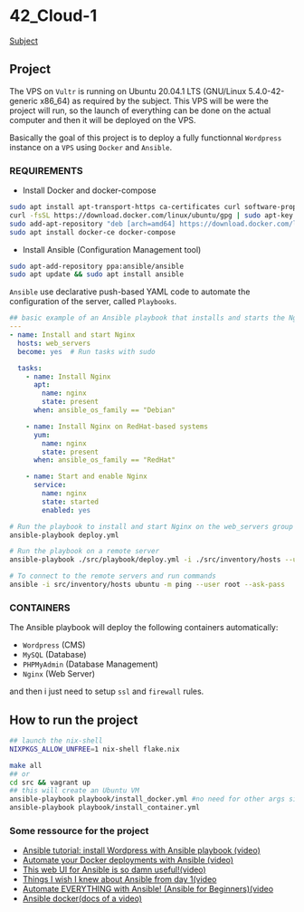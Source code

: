 # 42_Cloud-1

[Subject](https://cdn.intra.42.fr/pdf/pdf/147805/en.subject.pdf)

## Project

The VPS on `Vultr` is running on Ubuntu 20.04.1 LTS (GNU/Linux 5.4.0-42-generic x86_64) as required by the subject.
This VPS will be were the project will run, so the launch of everything can be done on the actual computer and
then it will be deployed on the VPS. 

Basically the goal of this project is to deploy a fully functionnal `Wordpress` instance on a `VPS` using `Docker` and `Ansible`.

### REQUIREMENTS

- Install Docker and docker-compose
```bash
sudo apt install apt-transport-https ca-certificates curl software-properties-common
curl -fsSL https://download.docker.com/linux/ubuntu/gpg | sudo apt-key add -
sudo add-apt-repository "deb [arch=amd64] https://download.docker.com/linux/ubuntu focal stable"
sudo apt install docker-ce docker-compose
```

- Install Ansible (Configuration Management tool) 
```bash
sudo apt-add-repository ppa:ansible/ansible
sudo apt update && sudo apt install ansible
```

`Ansible` use declarative push-based YAML code to automate the configuration of the server,
called `Playbooks`.

```yaml
## basic example of an Ansible playbook that installs and starts the Nginx web server on a group of remote servers
---
- name: Install and start Nginx
  hosts: web_servers
  become: yes  # Run tasks with sudo

  tasks:
    - name: Install Nginx
      apt:
        name: nginx
        state: present
      when: ansible_os_family == "Debian"

    - name: Install Nginx on RedHat-based systems
      yum:
        name: nginx
        state: present
      when: ansible_os_family == "RedHat"

    - name: Start and enable Nginx
      service:
        name: nginx
        state: started
        enabled: yes
```

```bash
# Run the playbook to install and start Nginx on the web_servers group
ansible-playbook deploy.yml

# Run the playbook on a remote server
ansible-playbook ./src/playbook/deploy.yml -i ./src/inventory/hosts --user root --ask-pass --ask-become-pass

# To connect to the remote servers and run commands
ansible -i src/inventory/hosts ubuntu -m ping --user root --ask-pass
```

### CONTAINERS

The Ansible playbook will deploy the following containers automatically:

- `Wordpress` (CMS) 
- `MySQL` (Database) 
- `PHPMyAdmin` (Database Management) 
- `Nginx` (Web Server)

and then i just need to setup `ssl` and `firewall` rules.

## How to run the project 

```bash
## launch the nix-shell
NIXPKGS_ALLOW_UNFREE=1 nix-shell flake.nix
```

```bash
make all
## or
cd src && vagrant up
## this will create an Ubuntu VM
ansible-playbook playbook/install_docker.yml #no need for other args since the everything is setup in ansible.cfg
ansible-playbook playbook/install_container.yml
```

### Some ressource for the project

- [Ansible tutorial: install Wordpress with Ansible playbook (video)](https://www.youtube.com/watch?v=Gxbj28ZoUbI)
- [Automate your Docker deployments with Ansible (video)](https://www.youtube.com/watch?v=CQk9AOPh5pw)
- [This web UI for Ansible is so damn useful!(video)](https://www.youtube.com/watch?v=Gxbj28ZoUbI)
- [Things I wish I knew about Ansible from day 1(video](https://www.youtube.com/watch?v=Gxbj28ZoUbI)
- [Automate EVERYTHING with Ansible! (Ansible for Beginners)(video](https://www.youtube.com/watch?v=Gxbj28ZoUbI)
- [Ansible docker(docs of a video)](https://github.com/christianlempa/videos/tree/main/ansible-and-docker)